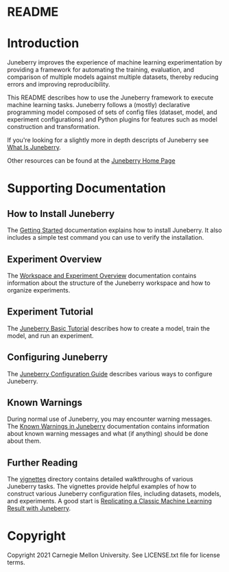 README
==========

# Introduction

Juneberry improves the experience of machine learning experimentation by providing a framework for automating 
the training, evaluation, and comparison of multiple models against multiple datasets, thereby reducing errors and 
improving reproducibility.

This README describes how to use the Juneberry framework to execute machine learning tasks. Juneberry follows a (mostly)
declarative programming model composed of sets of config files (dataset, model, and experiment configurations) and
Python plugins for features such as model construction and transformation.

If you're looking for a slightly more in depth descripts of Juneberry see [What Is Juneberry](docs/whatis.md).

Other resources can be found at the [Juneberry Home Page](https://www.sei.cmu.edu/our-work/projects/display.cfm?customel_datapageid_4050=334902) 

# Supporting Documentation

## How to Install Juneberry

The [Getting Started](docs/getting_started.md) documentation explains how to install Juneberry. It also 
includes a simple test command you can use to verify the installation.

## Experiment Overview

The [Workspace and Experiment Overview](docs/overview.md) documentation contains information about 
the structure of the Juneberry workspace and how to organize experiments.

## Experiment Tutorial

The [Juneberry Basic Tutorial](docs/tutorial.md) describes how to create a model, train the model, 
and run an experiment.

## Configuring Juneberry

The [Juneberry Configuration Guide](docs/configuring.md) describes various ways to configure Juneberry.

## Known Warnings

During normal use of Juneberry, you may encounter warning messages. The
[Known Warnings in Juneberry](docs/known_warnings.md) documentation contains information about known warning 
messages and what (if anything) should be done about them.

## Further Reading

The [vignettes](docs/vignettes) directory contains detailed walkthroughs of various Juneberry tasks. 
The vignettes provide helpful examples of how to construct various Juneberry configuration files, 
including datasets, models, and experiments. A good start is 
[Replicating a Classic Machine Learning Result with Juneberry](docs/vignettes/vignette1/Replicating_a_Classic_Machine_Learning_Result_with_Juneberry.md).

# Copyright

Copyright 2021 Carnegie Mellon University.  See LICENSE.txt file for license terms.
